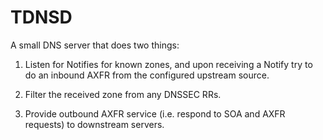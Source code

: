 # TDNSD

A small DNS server that does two things:

1. Listen for Notifies for known zones, and upon receiving a Notify
   try to do an inbound AXFR from the configured upstream source.

2. Filter the received zone from any DNSSEC RRs.

3. Provide outbound AXFR service (i.e. respond to SOA and AXFR 
   requests) to downstream servers.
